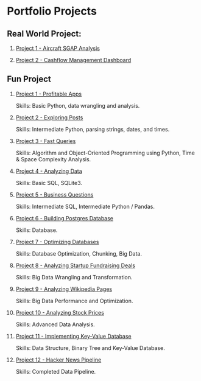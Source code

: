 # Portfolio Projects

## Real World Project:
1. [Project 1 - Aircraft SGAP Analysis](https://github.com/shanizalh/aircraftsgap)

2. [Project 2 - Cashflow Management Dashboard](https://public.tableau.com/views/CashflowManagementDashboard/Dashboard1?:language=en-US&publish=yes&:display_count=n&:origin=viz_share_link)

<div class='tableauPlaceholder' id='viz1644143936114' style='position: relative'><object class='tableauViz'  style='display:none;'><param name='host_url' value='https%3A%2F%2Fpublic.tableau.com%2F' /> <param name='embed_code_version' value='3' /> <param name='site_root' value='' /><param name='name' value='CashflowManagementDashboard&#47;Dashboard1' /><param name='tabs' value='no' /><param name='toolbar' value='yes' /><param name='animate_transition' value='yes' /><param name='display_static_image' value='yes' /><param name='display_spinner' value='yes' /><param name='display_overlay' value='yes' /><param name='display_count' value='yes' /><param name='language' value='en-US' /><param name='filter' value='publish=yes' /></object></div>                <script type='text/javascript'>                    var divElement = document.getElementById('viz1644143936114');                    var vizElement = divElement.getElementsByTagName('object')[0];                    if ( divElement.offsetWidth > 800 ) { vizElement.style.width='100%';vizElement.style.height=(divElement.offsetWidth*0.75)+'px';} else if ( divElement.offsetWidth > 500 ) { vizElement.style.width='100%';vizElement.style.height=(divElement.offsetWidth*0.75)+'px';} else { vizElement.style.width='100%';vizElement.style.height='1277px';}                     var scriptElement = document.createElement('script');                    scriptElement.src = 'https://public.tableau.com/javascripts/api/viz_v1.js';                    vizElement.parentNode.insertBefore(scriptElement, vizElement);                </script>

## Fun Project
1. [Project 1 - Profitable Apps](https://github.com/shanizalh/portfolio/blob/master/profitable-app/profitable_app.ipynb)

    Skills: Basic Python, data wrangling and analysis.

2. [Project 2 - Exploring Posts](https://github.com/shanizalh/portfolio/blob/master/exploring-posts/exploring_posts.ipynb)

    Skills: Intermediate Python, parsing strings, dates, and times.

3. [Project 3 - Fast Queries](https://github.com/shanizalh/portfolio/blob/master/fast-queries/fast_queries.ipynb)

    Skills: Algorithm and Object-Oriented Programming using Python, Time & Space Complexity Analysis.

4. [Project 4 - Analyzing Data](https://github.com/shanizalh/portfolio/blob/master/analyzing-data/analyzing_data.ipynb)

    Skills: Basic SQL, SQLite3.

5. [Project 5 - Business Questions](https://github.com/shanizalh/portfolio/blob/master/business-questions/business_questions.ipynb)

    Skills: Intermediate SQL, Intermediate Python / Pandas.

6. [Project 6 - Building Postgres Database](https://github.com/shanizalh/portfolio/blob/master/building-database/building_database.ipynb)

    Skills: Database.

7. [Project 7 - Optimizing Databases](https://github.com/shanizalh/portfolio/blob/master/data-optimization/data_optimization.ipynb)

    Skills: Database Optimization, Chunking, Big Data.

8. [Project 8 - Analyzing Startup Fundraising Deals](https://github.com/shanizalh/portfolio/blob/master/startup-fundraising-deals-analysis/startup_fundraising_deals_analysis.ipynb)

    Skills: Big Data Wrangling and Transformation.

9. [Project 9 - Analyzing Wikipedia Pages](https://github.com/shanizalh/portfolio/blob/master/wikipedia-pages-analysis/wikipedia_pages_analysis.ipynb)

    Skills: Big Data Performance and Optimization.

10. [Project 10 - Analyzing Stock Prices](https://github.com/shanizalh/portfolio/blob/master/stock-price-analysis/stock_price_analysis.ipynb)

    Skills: Advanced Data Analysis.

11. [Project 11 - Implementing Key-Value Database](https://github.com/shanizalh/portfolio/blob/master/database-key-value/database_key_value.ipynb)

    Skills: Data Structure, Binary Tree and Key-Value Database.

12. [Project 12 - Hacker News Pipeline](https://github.com/shanizalh/portfolio/blob/master/hackernews-data-pipeline/hackernews_data_pipeline.ipynb)

    Skills: Completed Data Pipeline.


